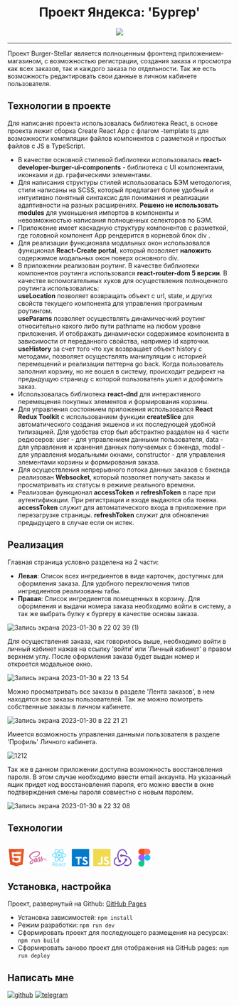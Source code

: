 

<div align="center">
<h1>Проект Яндекса: 'Бургер'</h1>
<a href="https://vladislavserkir.github.io/react-burger/">
<img src="https://user-images.githubusercontent.com/83783362/215550821-5ac18260-6617-4941-848c-c56fb482c8e5.jpg">
</img>
</a>
</div>
<hr>

Проект Burger-Stellar является полноценным фронтенд приложением-магазином, с возможностью регистрации, создания заказа и просмотра как всех заказов, так и каждого заказа по отдельности. Так же есть возможность редактировать свои данные в личном кабинете пользователя. 

## Технологии в проекте
Для написания проекта использовалась библиотека React, в основе проекта лежит сборка Create React App с флагом -template ts для возможности компиляции файлов компонентов с разметкой и простых файлов с JS в TypeScript. 
* В качестве основной стилевой библиотеки использовалась **react-developer-burger-ui-components** - библиотека с UI компонентами, иконками и др. графическими элементами.
* Для написания структуры стилей использовалась БЭМ методология, стили написаны на SCSS, который предлагает более удобный и интуитивно понятный синтаксис для понимания и реализации адаптивности на разных расширениях. **Решено не использовать modules** для уменьшения импортов в компоненты и невозможностью написания полноценных селекторов по БЭМ.
* Приложение имеет каскадную структуру компонентов с разметкой, где головной компонент App рендерится в корневой блок div .
* Для реализации функционала модальных окон использовался функционал **React-Create portal**, который позволяет **наложить** содержимое модальных окон поверх основного div.
* В приложении реализован роутинг. В качестве библиотеки компонентов роутинга использовался **react-router-dom 5 версии**. В качестве вспомогательных хуков для осуществления полноценного роутинга использовались:
<br> **useLocation** позволяет возвращать объект с url, state, и других свойств текущего компонента для управления програмным роутингом.
<br> **useParams** позволяет осуществлять динамичесчкий роутинг относительно какого либо пути pathname на любом уровне приложения. И отображать динамически содержимое компонента в зависимости от переданного свойства, например id карточки.
<br> **useHistory** за счет того что хук возвращает объект history с методами, позволяет осуществлять манипуляции с историей перемещений и реализации паттерна go back. Когда пользователь заполнил корзину, но не вошел в систему, происходит редирект на предыдущую страницу с которой пользователь ушел и доофомить заказ.
* Использовалась библиотека **react-dnd** для интерактивного перемещения покупных элементов и формирования корзины.
* Для управления состоянием приложения использовался **React Redux Toolkit** с использованием функции **createSlice** для автоматического создания экшенов и их последующей удобной типизацией. Для удобства стор был абстрактно разделен на 4 части редюсеров: user - для управлением данными пользователя, data - для управления и хранения данных получаемых с бэкенда, modal - для управления модальными окнами, constructor - для управления элементами корзины и формирования заказа.
* Для осуществления непрерывного потока данных заказов с бэкенда реализован **Websocket**, который позволяет получать заказы и просматривать их статусы в режиме реального времени.
* Реализован функционал **accessToken** и **refreshToken** в паре при аутентификации. При регистрации и входе выдаются оба токена. **accessToken** служит для автоматического входа в приложение при перезагрузке страницы. **refreshToken** служит для обновления предыдущего в случае если он истек.

## Реализация

Главная страница условно разделена на 2 части:
* **Левая**: Список всех ингредиентов в виде карточек, доступных для оформления заказа. Для удобного переключения типов ингредиентов реализованы табы.
* **Правая**: Список ингредиентов помещенных в корзину. Для оформления и выдачи номера заказа необходимо войти в систему, а так же выбрать булку к бургеру в качестве основы заказа.

![Запись экрана 2023-01-30 в 22 02 39 (1)](https://user-images.githubusercontent.com/83783362/215572367-48fc7f24-84c7-452e-ac8c-29e61b858c13.gif)

Для осуществления заказа, как говорилось выше, необходимо войти в личный кабинет нажав на ссылку 'войти' или 'Личный кабинет' в правом верхнем углу. После оформления заказа будет выдан номер и откроется модальное окно.

![Запись экрана 2023-01-30 в 22 13 54](https://user-images.githubusercontent.com/83783362/215573946-c0098421-516c-484f-a22f-2c23349788ad.gif)

Можно просматривать все заказы в разделе 'Лента заказов', в нем находятся все заказы пользователей. Так же можно помотреть собственные заказы в личном кабинете. 

![Запись экрана 2023-01-30 в 22 21 21](https://user-images.githubusercontent.com/83783362/215575804-c239e03c-51c2-464f-8022-07d74e2c2f8c.gif)

Имеется возможность управления данными пользователя в разделе 'Профиль' Личного кабинета.

![1212](https://user-images.githubusercontent.com/83783362/215576188-dee13f9d-a665-4626-b6b6-4a29ffd9bd84.jpg)

Так же в данном приложении доступна возможность восстановления пароля. В этом случае необходимо ввести email аккаунта. На указанный ящик придет код восстановления пароля, его можно ввести в окне подтверждения смены пароля совместно с новым паролем.

![Запись экрана 2023-01-30 в 22 32 08](https://user-images.githubusercontent.com/83783362/215577872-d6fc0b3f-1a8a-43a2-b498-5ee0cfa939b3.gif)

## Технологии

<div align="left">
  <br/>
  <img src="https://github.com/devicons/devicon/blob/master/icons/html5/html5-original.svg" title="HTML5" alt="HTML" width="40" height="40"/>&nbsp;
  <img src="https://github.com/devicons/devicon/blob/master/icons/sass/sass-original.svg"  title="SASS" alt="SASS" width="40" height="40"/>&nbsp;
  <img src="https://github.com/devicons/devicon/blob/master/icons/react/react-original-wordmark.svg" title="React" alt="React" width="40" height="40"/>&nbsp;
  <img src="https://github.com/devicons/devicon/blob/master/icons/typescript/typescript-plain.svg" title="TypeScript" alt="TypeScript" width="40" height="40"/>&nbsp;
    <img src="https://github.com/devicons/devicon/blob/master/icons/javascript/javascript-plain.svg" title="JavaScript" alt="JavaScript" width="40" height="40"/>&nbsp;
    <img src="https://github.com/devicons/devicon/blob/master/icons/redux/redux-original.svg" title="Redux" alt="Redux" width="40" height="40"/>&nbsp;
    <img src="https://github.com/devicons/devicon/blob/master/icons/figma/figma-original.svg" title="Figma" alt="Figma" width="40" height="40"/>&nbsp;
</div>

## Установка, настройка
Проект, развернутый на Github:  [GitHub Pages](https://vladislavserkir.github.io/react-burger/)
- Установка зависимостей: `npm install`
- Режим разработки: `npm run dev`
- Сформировать проект для последующего размещения на ресурсах: `npm run build`
- Сформировать заново проект для отображения на GitHub pages: `npm run deploy`
## Написать мне
[![github](https://img.shields.io/badge/GitHub-000000?style=for-the-badge&logo=github)](https://github.com/VladislavSerKir)
[![telegram](https://img.shields.io/badge/Telegram-68c4f0?style=for-the-badge&logo=telegram)](https://t.me/vl_kireev)
